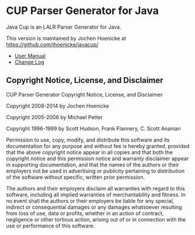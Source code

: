 CUP Parser Generator for Java
=============================

Java Cup is an LALR Parser Generator for Java.

This version is maintained by Jochen Hoenicke at 
https://github.com/jhoenicke/javacup/

* [User Manual](https://rawgithub.com/jhoenicke/javacup/master/manual.html)
* [Change Log](https://rawgithub.com/jhoenicke/javacup/master/changelog.txt)

Copyright Notice, License, and Disclaimer
-----------------------------------------

CUP Parser Generator Copyright Notice, License, and Disclaimer

Copyright 2008-2014 by Jochen Hoenicke

Copyright 2005-2006 by Michael Petter

Copyright 1996-1999 by Scott Hudson, Frank Flannery, C. Scott Ananian

Permission to use, copy, modify, and distribute this software and its
documentation for any purpose and without fee is hereby granted,
provided that the above copyright notice appear in all copies and that
both the copyright notice and this permission notice and warranty
disclaimer appear in supporting documentation, and that the names of
the authors or their employers not be used in advertising or publicity
pertaining to distribution of the software without specific, written
prior permission.

The authors and their employers disclaim all warranties with regard to
this software, including all implied warranties of merchantability and
fitness. In no event shall the authors or their employers be liable
for any special, indirect or consequential damages or any damages
whatsoever resulting from loss of use, data or profits, whether in an
action of contract, negligence or other tortious action, arising out
of or in connection with the use or performance of this software.



